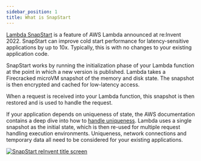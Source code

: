 ```yaml
---
sidebar_position: 1
title: What is SnapStart
---
```


[Lambda SnapStart](https://docs.aws.amazon.com/lambda/latest/dg/snapstart.html) is a feature of AWS Lambda announced at re:Invent 2022. SnapStart can improve cold start performance for latency-sensitive applications by up to 10x. Typically, this is with no changes to your existing application code.

SnapStart works by running the initialization phase of your Lambda function at the point in which a new version is published. Lambda takes a Firecracked microVM snapshot of the memory and disk state. The snapshot is then encrypted and cached for low-latency access.

When a request is received into your Lambda function, this snapshot is then restored and is used to handle the request.

If your application depends on uniqueness of state, the AWS documentation contains a deep dive into how to [handle uniqueness](https://docs.aws.amazon.com/lambda/latest/dg/snapstart-uniqueness.html). Lambda uses a single snapshot as the initial state, which is then re-used for multiple request handling execution environments.
Uniqueness, network connections and temporary data all need to be considered for your existing applications.

[![SnapStart reInvent title screen](https://img.youtube.com/vi/ZbnAithBNYY/0.jpg)](https://www.youtube.com/watch?v=ZbnAithBNYY)